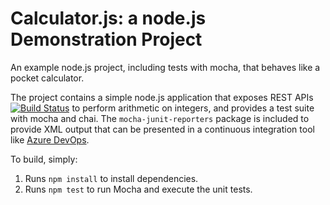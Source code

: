 Calculator.js: a node.js Demonstration Project
==============================================
An example node.js project, including tests with mocha, that behaves like
a pocket calculator.

The project contains a simple node.js application that exposes REST APIs
[![Build Status](https://dev.azure.com/az-400pedroheramos/Integrating%20External%20Source%20Control%20with%20Azure%20Pipelines/_apis/build/status/pedroheramos.calculator?branchName=master)](https://dev.azure.com/az-400pedroheramos/Integrating%20External%20Source%20Control%20with%20Azure%20Pipelines/_build/latest?definitionId=6&branchName=master)
to perform arithmetic on integers, and provides a test suite with mocha
and chai.  The `mocha-junit-reporters` package is included to provide XML
output that can be presented in a continuous integration tool like
[Azure DevOps](https://azure.com/devops).

To build, simply:

1. Runs `npm install` to install dependencies.
2. Runs `npm test` to run Mocha and execute the unit tests.

